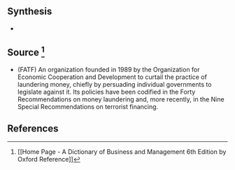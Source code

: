 ## Synthesis
- 
## Source [^1]
- (FATF) An organization founded in 1989 by the Organization for Economic Cooperation and Development to curtail the practice of laundering money, chiefly by persuading individual governments to legislate against it. Its policies have been codified in the Forty Recommendations on money laundering and, more recently, in the Nine Special Recommendations on terrorist financing.
## References

[^1]: [[Home Page - A Dictionary of Business and Management 6th Edition by Oxford Reference]]